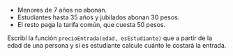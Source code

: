 * Menores de 7 años no abonan.
* Estudiantes hasta 35 años y jubilados abonan 30 pesos.
* El resto paga la tarifa común, que cuesta 50 pesos.

Escribí la función `precioEntrada(edad, esEstudiante)` que a partir de la edad de una persona y si es estudiante calcule cuánto le costará la entrada.